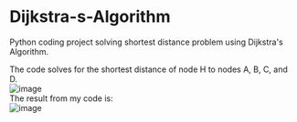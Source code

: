# Dijkstra-s-Algorithm
Python coding project solving shortest distance problem using Dijkstra's Algorithm.

The code solves for the shortest distance of node H to nodes A, B, C, and D. <br>
![image](https://github.com/user-attachments/assets/a749984b-576c-482a-8eec-a0509efa4573)
<br>
The result from my code is:<br>
![image](https://github.com/user-attachments/assets/0aba7e08-d52d-41d0-a80d-943f7ee9f85b)


